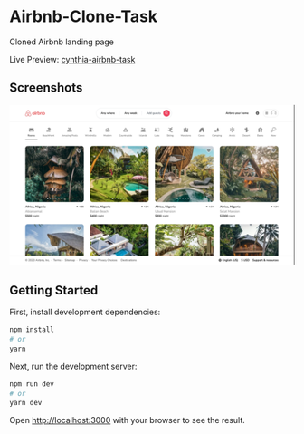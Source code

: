 # Airbnb-Clone-Task
Cloned Airbnb landing page

Live Preview: [cynthia-airbnb-task](https://cynthia-airbnb-task.netlify.app)


## Screenshots
![Landing page](./screenshots/cynthia-airbnb.png)

## Getting Started

First, install development dependencies:
```bash
npm install
# or
yarn 
```

Next, run the development server:

```bash
npm run dev
# or
yarn dev
```

Open [http://localhost:3000](http://localhost:3000) with your browser to see the result.
